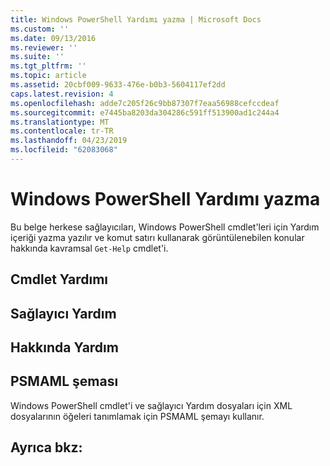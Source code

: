 ```yaml
---
title: Windows PowerShell Yardımı yazma | Microsoft Docs
ms.custom: ''
ms.date: 09/13/2016
ms.reviewer: ''
ms.suite: ''
ms.tgt_pltfrm: ''
ms.topic: article
ms.assetid: 20cbf009-9633-476e-b0b3-5604117ef2dd
caps.latest.revision: 4
ms.openlocfilehash: adde7c205f26c9bb87307f7eaa56988cefccdeaf
ms.sourcegitcommit: e7445ba8203da304286c591ff513900ad1c244a4
ms.translationtype: MT
ms.contentlocale: tr-TR
ms.lasthandoff: 04/23/2019
ms.locfileid: "62083068"
---
```

# <a name="writing-windows-powershell-help"></a>Windows PowerShell Yardımı yazma

Bu belge herkese sağlayıcıları, Windows PowerShell cmdlet'leri için Yardım içeriği yazma yazılır ve komut satırı kullanarak görüntülenebilen konular hakkında kavramsal `Get-Help` cmdlet'i.

## <a name="cmdlet-help"></a>Cmdlet Yardımı

## <a name="provider-help"></a>Sağlayıcı Yardım

## <a name="about-help"></a>Hakkında Yardım

## <a name="psmaml-schema"></a>PSMAML şeması

 Windows PowerShell cmdlet'i ve sağlayıcı Yardım dosyaları için XML dosyalarının öğeleri tanımlamak için PSMAML şemayı kullanır.

## <a name="see-also"></a>Ayrıca bkz:
